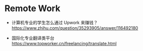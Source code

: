 # Remote Work

- 计算机专业的学生怎么通过 Upwork 来赚钱？\
  <https://www.zhihu.com/question/35293905/answer/116492180>

- 国际化专业翻译类平台\
  <https://www.topworker.cn/freelancing/translate.html>
